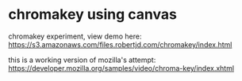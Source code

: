 chromakey using canvas
=========

chromakey experiment, view demo here: https://s3.amazonaws.com/files.robertjd.com/chromakey/index.html

this is a working version of mozilla's attempt:  https://developer.mozilla.org/samples/video/chroma-key/index.xhtml
